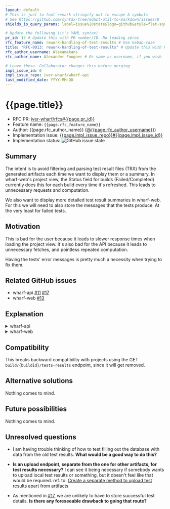 ```yaml
---
layout: default
# This is just to fool remark-stringify not to escape & symbols
# See https://github.com/syntax-tree/mdast-util-to-markdown/issues/8
shields_io_query_params: label=issue%20state&logo=github&style=flat-square

# Update the following (it's YAML syntax)
pr_id: 13 # Update this with PR number/ID. No leading zeros
rfc_feature_name: rework-handling-of-test-results # Use kebab-case
title: "RFC-0013: rework-handling-of-test-results" # Update this with PR number/ID and feature name. Use leading zeros
rfc_author_username: Alexamakans
rfc_author_name: Alexander Fougner # Or same as username, if you wish

# Leave these. Collaborator changes this before merging
impl_issue_id: 0
impl_issue_repo: iver-wharf/wharf-api
last_modified_date: YYYY-MM-DD
---
```


# {{page.title}}

- RFC PR: [iver-wharf/rfcs#{{page.pr_id}}](https://github.com/iver-wharf/rfcs/pulls/{{page.pr_id}})
- Feature name: `{{page.rfc_feature_name}}`
- Author: {{page.rfc_author_name}} ([@{{page.rfc_author_username}}](https://github.com/{{page.rfc_author_username}}))
- Implementation issue: [{{page.impl_issue_repo}}#{{page.impl_issue_id}}](https://github.com/{{page.impl_issue_repo}}/issues/{{page.impl_issue_id}})
- Implementation status: ![GitHub issue state](https://img.shields.io/github/issues/detail/state/{{page.impl_issue_repo}}/{{page.impl_issue_id}}?{{page.shields_io_query_params}})

## Summary

The intent is to avoid filtering and parsing test result files (TRX)
from the generated artifacts each time we want to display them or a
summary. In wharf-web's project view, the Status field for
builds (Failed/Completed) currently does this for each build every
time it's refreshed. This leads to unnecessary requests and computation.

We also want to display more detailed test result summaries in wharf-web.
For this we will need to also store the messages that the tests produce.
At the very least for failed tests.

## Motivation

This is bad for the user because it leads to slower response times when
loading the project view. It's also bad for the API because it leads to
unnecessary fetches, and pointless repeated computation.

Having the tests' error messages is pretty much a necessity when trying
to fix them.

## Related GitHub issues
- wharf-api [#11](https://github.com/iver-wharf/wharf-api/issues/11) [#17](https://github.com/iver-wharf/wharf-api/issues/17)
- wharf-web [#13](https://github.com/iver-wharf/wharf-web/issues/13)

## Explanation

<details><summary>wharf-api</summary>

The POST `/build/{buildid}/artifact` endpoint handles inserting artifacts.
If there are TRX (XML) files, it also parses them to create an array of `TestResult` and
one `TestResultSummary` per file.

The summaries get inserted into the database table `test_result_summary`.
The results get inserted into the database table `test_result`.

IMAGE wharf-db-graph.png HERE

Pseudocode-like, without error handling
```go
// database_models.go
// modified
type Build struct {
    BuildID     uint         `gorm:"primaryKey" json:"buildId"`
    StatusID    BuildStatus  `gorm:"not null" json:"statusId"`
    ProjectID   uint         `gorm:"not null;index:build_idx_project_id" json:"projectId"`
    Project     *Project     `gorm:"foreignKey:ProjectID;constraint:OnUpdate:RESTRICT,OnDelete:RESTRICT" json:"-"`
    ScheduledOn *time.Time   `gorm:"nullable;default:NULL" json:"scheduledOn" format:"date-time"`
    StartedOn   *time.Time   `gorm:"nullable;default:NULL" json:"startedOn" format:"date-time"`
    CompletedOn *time.Time   `gorm:"nullable;default:NULL" json:"finishedOn" format:"date-time"`
    GitBranch   string       `gorm:"size:300;default:'';not null" json:"gitBranch"`
    Environment null.String  `gorm:"nullable;size:40" json:"environment" swaggertype:"string"`
    Stage       string       `gorm:"size:40;default:'';not null" json:"stage"`
    Params      []BuildParam `gorm:"foreignKey:BuildID" json:"params"`
    IsInvalid   bool         `gorm:"not null;default:false" json:"isInvalid"` 
    // added 
    TestResultSummaryCount uint `gorm:"not null" json:"testResultSummaryCount"`
}
// new
type TestResultSummary struct {
    ArtifactID  uint	  `gorm:"not null;index:testresultsummary_idx_artifact_id" json:"artifactId"`
    Artifact    *Artifact `gorm:"foreignKey:ArtifactID;constraint:OnUpdate:RESTRICT,OnDelete:RESTRICT" json:"-"`
    BuildID     uint      `gorm:"not null;index:testresultsummary_idx_build_id" json:"buildId"`
    Build       *Build    `gorm:"foreignKey:BuildID;constraint:OnUpdate:RESTRICT,OnDelete:RESTRICT" json:"-"`
    RunCount    uint	  `gorm:"not null" json:"runCount"`
    SkipCount   uint	  `gorm:"not null" json:"skipCount"`
    FailCount   uint	  `gorm:"not null" json:"failCount"`
    PassCount   uint	  `gorm:"not null" json:"passCount"`
}
// new
type TestResult struct {
    ArtifactID  uint 	  `gorm:"not null;index:testresult_idx_artifact_id" json:"artifactId"`
    Artifact    *Artifact `gorm:"foreignKey:ArtifactID;constraint:OnUpdate:RESTRICT,OnDelete:RESTRICT" json:"-"`
    Name        string	  `gorm:"not null;" json:"name"`
    Ran         string 	  `gorm:"not null;" json:"ran"`
    Passed      string 	  `gorm:"not null;" json:"passed"`
    StartedOn   *time.Time `gorm:"nullable;default:NULL;" json:"startedOn" format:"date-time"`
    CompletedOn *time.Time `gorm:"nullable;default:NULL;" json:"finishedOn" format:"date-time"`
}
```

```go
// artifact.go
// new
type File struct {
    name string
    fileName string
    data []bytes
}
// modified
func (m ArtifactModule) postBuildArtifactHandler(c *gin.Context) {
    files := parseMultipartFormData(c)
    buildId := ginutil.ParseParamUint(c, "buildid")
    
    for _, file := range files {
    	storeArtifactInDB(file, buildID)
    	if strings.HasSuffix(file.fileName, ".trx") {
    	    parseTRXAndStoreInDB(file, buildID, artifact.ArtifactID)
    	}
    }
}
// new, /build/{buildid}/artifact/{artifactid}/test-results
func (m ArtifactModule) getBuildArtifactTestResultsHandler(c *gin.Context) {
    buildId := ginutil.ParseParamUint(c, "buildid")
    artifactId := ginutil.ParseParamUint(c, "artifactid")

    struct TestResults {
    	Results     []TestResult `json:"results"`
    	ArtifactID  uint `json:"artifactId"`
    	Count       uint `json:"count"`
    }
    
    testResults := TestResults{}
	
    m.Database.
        Where(&TestResult{BuildID: buildId, ArtifactID: artifactId}).
        Find(&testSummaries.Summaries)
    
    if len(testResults.Results) > 0 {
    	testResults.Count = len(testResults.Results)
    	testResults.ArtifactID = artifactId
    } else {
    	// dbnotfound error
    }
    
    // 200 with testResults
}
// new
func parseTRXAndStoreInDB(file *File, buildID, artifactID uint) {
    testResults, testSummary := parseTRX(file)
    
    for _, testResult := range testResults {
    	testResult.ArtifactID = artifactID
    }
    testSummary.ArtifactID = artifactID
    testSummary.BuildID = buildId
    
    m.Database.Create(&testResults)
    m.Database.Create(&testSummary)
}
// new
func storeArtifactInDB(file *File, buildID uint) (*Artifact) {
    artifact := Artifact{
    	Data: file.data, 
    	Name: file.name, 
    	FileName: file.fileName, 
    	BuildID: buildID,
    }
    m.Database.Create(&artifact)
    
    return &artifact 
}
// new
func parseMultipartFormData(c *gin.Context) []*File {
    // ...
}
// new
func parseTRX(file *File) []TestResult, TestResultSummary {
    // ...
}
```

```go
// build.go
// new, /build/{buildid}/test-result-summaries
func (m BuildModule) getBuildTestResultSummariesHandler(c *gin.Context) {
    struct TestResultSummaries {
    	Summaries []TestResultSummary `json:"summaries"`
    	Count     uint                `json:"count"`
    }
    
    testSummaries := TestResultSummaries{}
    
    m.Database.
    	Where(&TestResultSummary{BuildID: buildID}).
    	Find(&testSummaries.Summaries)
    
    if len(testSummaries.Summaries) > 0 {
    	testResults.Count = len(testResults.Results)
    	testResults.ArtifactID = testResults.Results[0].ArtifactID
    } else {
    	// dbnotfound error
    }
    
    // 200 with testSummaries
}
```

</details>

<details><summary>wharf-web</summary>

wharf-web changes to use the new GET
`/build/{buildid}/test-result-summaries` and GET `/build/{buildid}/artifact/{artifactid}/test-results`
endpoints to retrieve the test result data instead of using the existing
GET `/build/{buildid}/tests-results` endpoint.

There would also be a way to view a build's test result details. [#17](https://github.com/iver-wharf/wharf-api/issues/17)
</details>

## Compatibility

This breaks backward compatibility with projects using the
GET `build/{buildid}/tests-results` endpoint, since it will get removed.

## Alternative solutions

Nothing comes to mind.

## Future possibilities

Nothing comes to mind.

## Unresolved questions

- I am having trouble thinking of how to test filling out the database
  with data from the old test results. **What would be a good way to do this?**
  
- **Is an upload endpoint, separate from the one for other artifacts, for test
  results necessary?**
  I can see it being necessary if somebody wants to upload local test results
  or something, but it doesn't feel like that would be required. ref. to: [Create a separate method to upload test results apart from artifacts](https://github.com/iver-wharf/wharf-api/issues/11)

- As mentioned in [#17](https://github.com/iver-wharf/wharf-api/issues/17), we
  are unlikely to have to store successful test details.
  **Is there any foreseeable drawback to going that route?**